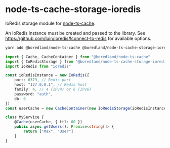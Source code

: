 # node-ts-cache-storage-ioredis

IoRedis storage module for [node-ts-cache](https://www.npmjs.com/package/node-ts-cache).

An IoRedis instance must be created and passed to the library.
See https://github.com/luin/ioredis#connect-to-redis for available options.

```bash
yarn add @boredland/node-ts-cache @boredland/node-ts-cache-storage-ioredis ioredis
```

```ts
import { Cache, CacheContainer } from "@boredland/node-ts-cache"
import { IoRedisStorage } from "@boredland/node-ts-cache-storage-ioredis"
import IoRedis from "ioredis"

const ioRedisInstance = new IoRedis({
    port: 6379, // Redis port
    host: "127.0.0.1", // Redis host
    family: 4, // 4 (IPv4) or 6 (IPv6)
    password: "auth",
    db: 0
})
const userCache = new CacheContainer(new IoRedisStorage(ioRedisInstance))

class MyService {
    @Cache(userCache, { ttl: 60 })
    public async getUsers(): Promise<string[]> {
        return ["Max", "User"]
    }
}
```
